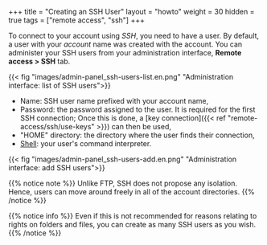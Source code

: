 +++
title = "Creating an SSH User"
layout = "howto"
weight = 30
hidden = true
tags = ["remote access", "ssh"]
+++

To connect to your account using *SSH*, you need to have a user. By default, a user with your *account* name was created with the account. You can administer your SSH users from your administration interface, **Remote access > SSH** tab.

{{< fig "images/admin-panel_ssh-users-list.en.png" "Administration interface: list of SSH users">}}

- Name: SSH user name prefixed with your account name,
- Password: the password assigned to the user. It is required for the first SSH connection; Once this is done, a [key connection]({{< ref "remote-access/ssh/use-keys" >}}) can then be used,
- "HOME" directory: the directory where the user finds their connection,
- [Shell](https://en.wikipedia.org/wiki/Unix_shell): your user's command interpreter.

{{< fig "images/admin-panel_ssh-users-add.en.png" "Administration interface: add SSH users">}}

{{% notice note %}}
Unlike FTP, SSH does not propose any isolation. Hence, users can move around freely in all of the account directories.
{{% /notice %}}

{{% notice info %}}
Even if this is not recommended for reasons relating to rights on folders and files, you can create as many SSH users as you wish.
{{% /notice %}}
